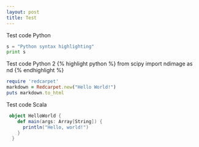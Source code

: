 ```yaml
---
layout: post
title: Test
---
```


Test code Python
```python
s = "Python syntax highlighting"
print s
```

Test code Python 2
{% highlight python %}
 from scipy import ndimage as nd
{% endhighlight %}

```ruby
require 'redcarpet'
markdown = Redcarpet.new("Hello World!")
puts markdown.to_html
```

Test code Scala
```scala
 object HelloWorld {
    def main(args: Array[String]) {
      println("Hello, world!")
    }
  }
```
